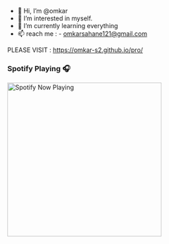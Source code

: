 - 👋 Hi, I’m @omkar
- 👀 I’m interested in myself.
- 🌱 I’m currently learning everything
- 📫 reach me : - omkarsahane121@gmail.com

PLEASE VISIT : https://omkar-s2.github.io/pro/
### Spotify Playing 🎧
[<img src="https://omkar-spotify-now-playing.vercel.app/api/spotify-playing" alt="Spotify Now Playing" width="350" />](https://omkar-spotify-now-playing.vercel.app/api/spotify-playing)


<!---
omkar-s2/omkar-s2 is a ✨ special ✨ repository because its `README.md` (this file) appears on your GitHub profile.
You can click the Preview link to take a look at your changes.
--->
